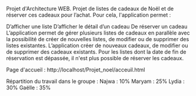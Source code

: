 Projet d'Architecture WEB. 
Projet de listes de cadeaux de Noël et de réserver ces cadeaux pour l’achat. Pour cela, l'application permet :

D’afficher une liste
D’afficher le détail d’un cadeau
De réserver un cadeau
L’application permet de gérer plusieurs listes de cadeaux en parallèle avec la possibilité de créer de nouvelles listes, de modifier ou de supprimer des listes existantes. L’application créer de nouveaux cadeaux, de modifier ou de supprimer des cadeaux existants. Pour les listes dont la date de fin de réservation est dépassée, il n'est plus possible de réserver les cadeaux.

Page d'accueil : http://localhost/Projet_noel/acceuil.html

Répartition du travail dans le groupe : Najwa : 10% Maryam : 25% Lydia : 30% Gaëlle : 35%
